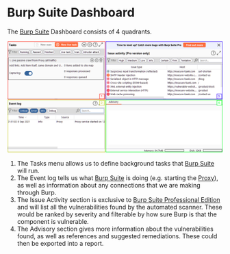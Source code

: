 # Burp Suite Dashboard

The [Burp Suite](../../Burp%20Suite.md) Dashboard consists of 4 quadrants. 

![quadrants](assets/images/quadrants.png)

1.  The Tasks menu allows us to define background tasks that [Burp Suite](../../Burp%20Suite.md) will run.
2.  The Event log tells us what [Burp Suite](../../Burp%20Suite.md) is doing (e.g. starting the [Proxy](../proxy/Proxy.md)), as well as information about any connections that we are making through Burp.
3.  The Issue Activity section is exclusive to [Burp Suite Professional Edition](editions.md#Burp%20Suite%20Professional%20Edition) and will list all the vulnerabilities found by the automated scanner. These would be ranked by severity and filterable by how sure Burp is that the component is vulnerable.
4.  The Advisory section gives more information about the vulnerabilities found, as well as references and suggested remediations. These could then be exported into a report.
